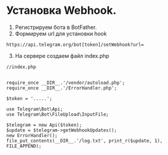 # Установка Webhook.
1. Регистрируем бота в BotFather.
2. Формируем url для установки hook
```
https://api.telegram.org/bot[token]/setWebhook?url=
```
3. На сервере создаем файл index.php
```
//index.php


require_once __DIR__.'/vendor/autoload.php';
require_once __DIR__.'/ErrorHandler.php';

$token = '.....';

use Telegram\Bot\Api;
use Telegram\Bot\FileUpload\InputFile;

$telegram = new Api($token);
$update = $telegram->getWebhookUpdates();
new ErrorHandler();
file_put_contents(__DIR__.'/log.txt', print_r($update, 1), FILE_APPEND);
```
